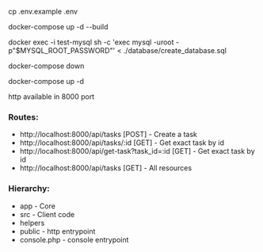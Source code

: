 cp .env.example .env

docker-compose up -d --build

docker exec -i test-mysql  sh -c 'exec mysql -uroot -p"$MYSQL_ROOT_PASSWORD"' < ./database/create_database.sql

docker-compose down

docker-compose up -d

http available in 8000 port

### Routes:
- http://localhost:8000/api/tasks [POST] - Create a task
- http://localhost:8000/api/tasks/:id [GET] - Get exact task by id
- http://localhost:8000/api/get-task?task_id=:id [GET] - Get exact task by id
- http://localhost:8000/api/tasks [GET] - All resources


### Hierarchy:
- app - Core
- src - Client code
- helpers
- public - http entrypoint
- console.php - console entrypoint
